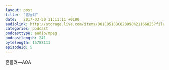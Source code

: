 ```yaml
---
layout: post
title:  "흔들려"
date:   2017-03-30 11:11:11 +0100
audiolink: http://storage.live.com/items/D01E0518BC828098%21166825?filename=aoa.mp4
categories: podcast 
podcasttype: audio/mpeg
podcastlength: 241
bytelength: 16788111
episodeid: 5
---
```

흔들려—AOA
